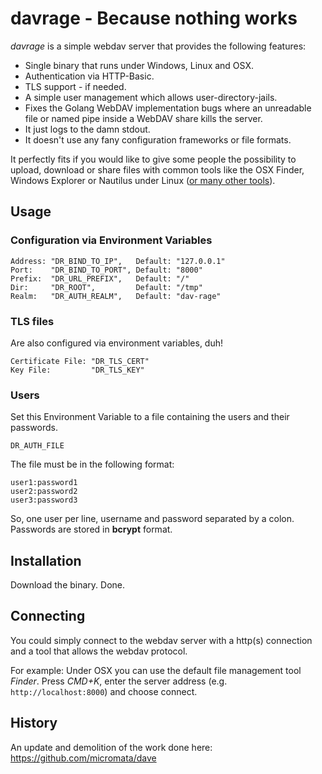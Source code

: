 
# davrage - Because nothing works

_davrage_ is a simple webdav server that provides the following features:

- Single binary that runs under Windows, Linux and OSX.
- Authentication via HTTP-Basic.
- TLS support - if needed.
- A simple user management which allows user-directory-jails.
- Fixes the Golang WebDAV implementation bugs where an unreadable file or named pipe inside a WebDAV share kills the server.
- It just logs to the damn stdout.
- It doesn't use any fany configuration frameworks or file formats.

It perfectly fits if you would like to give some people the possibility to upload, download or share files with common tools like the OSX Finder, Windows Explorer or Nautilus under Linux ([or many other tools](https://en.wikipedia.org/wiki/Comparison_of_WebDAV_software#WebDAV_clients)).

## Usage

### Configuration via Environment Variables

    Address: "DR_BIND_TO_IP",   Default: "127.0.0.1"
    Port:    "DR_BIND_TO_PORT", Default: "8000"
    Prefix:  "DR_URL_PREFIX",   Default: "/"
    Dir:     "DR_ROOT",         Default: "/tmp"
    Realm:   "DR_AUTH_REALM",   Default: "dav-rage"

### TLS files

Are also configured via environment variables, duh!

    Certificate File: "DR_TLS_CERT"
    Key File:         "DR_TLS_KEY"

### Users

Set this Environment Variable to a file containing the users and their passwords.

    DR_AUTH_FILE

The file must be in the following format:

    user1:password1
    user2:password2
    user3:password3

So, one user per line, username and password separated by a colon.
Passwords are stored in **bcrypt** format.

## Installation

Download the binary. Done.

## Connecting

You could simply connect to the webdav server with a http(s) connection and a tool that allows the webdav protocol.

For example: Under OSX you can use the default file management tool *Finder*. Press _CMD+K_, enter the server address (e.g. `http://localhost:8000`) and choose connect.

## History

An update and demolition of the work done here: https://github.com/micromata/dave